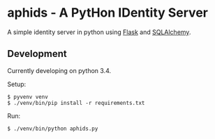 aphids - A PytHon IDentity Server
=================================

A simple identity server in python using [Flask][] and [SQLAlchemy][].

[Flask]: http://flask.pocoo.org/
[SQLAlchemy]: http://www.sqlalchemy.org/


Development
-----------

Currently developing on python 3.4.

Setup:

```
$ pyvenv venv
$ ./venv/bin/pip install -r requirements.txt
```

Run:

```
$ ./venv/bin/python aphids.py
```

